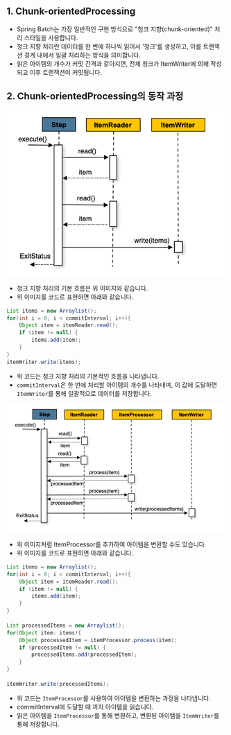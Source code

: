 ## 1. Chunk-orientedProcessing

- Spring Batch는 가장 일반적인 구현 방식으로 "청크 지향(chunk-oriented)" 처리 스타일을 사용합니다. 
- 청크 지향 처리란 데이터를 한 번에 하나씩 읽어서 '청크'를 생성하고, 이를 트랜잭션 경계 내에서 일괄 처리하는 방식을 의미합니다. 
- 읽은 아이템의 개수가 커밋 간격과 같아지면, 전체 청크가 ItemWriter에 의해 작성되고 이후 트랜잭션이 커밋됩니다.

## 2. Chunk-orientedProcessing의 동작 과정

![img.png](img.png)

- 청크 지향 처리의 기본 흐름은 위 이미지와 같습니다.
- 위 이미지를 코드로 표현하면 아래와 같습니다.

```java
List items = new Arraylist();
for(int i = 0; i < commitInterval; i++){
    Object item = itemReader.read();
    if (item != null) {
        items.add(item);
    }
}
itemWriter.write(items);
```

- 위 코드는 청크 지향 처리의 기본적인 흐름을 나타냅니다.
- `commitInterval`은 한 번에 처리할 아이템의 개수를 나타내며, 이 값에 도달하면 `ItemWriter`를 통해 일괄적으로 데이터를 저장합니다.

![img_1.png](img_1.png)

- 위 이미지처럼 ItemProcessor를 추가하여 아이템을 변환할 수도 있습니다.
- 위 이미지를 코드로 표현하면 아래와 같습니다.

```java
List items = new Arraylist();
for(int i = 0; i < commitInterval; i++){
    Object item = itemReader.read();
    if (item != null) {
        items.add(item);
    }
}

List processedItems = new Arraylist();
for(Object item: items){
    Object processedItem = itemProcessor.process(item);
    if (processedItem != null) {
        processedItems.add(processedItem);
    }
}

itemWriter.write(processedItems);
```

- 위 코드는 `ItemProcessor`를 사용하여 아이템을 변환하는 과정을 나타냅니다.
- commitInterval에 도달할 때 까지 아이템을 읽습니다.
- 읽은 아이템을 `ItemProcessor`를 통해 변환하고, 변환된 아이템을 `ItemWriter`를 통해 저장합니다.